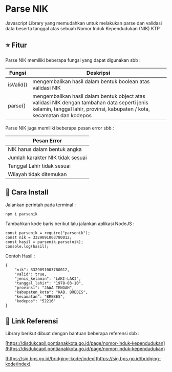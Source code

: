 
# Parse NIK

Javascript Library yang memudahkan untuk melakukan parse dan validasi data beserta tanggal atas sebuah Nomor Induk Kependudukan (NIK) KTP

## ⭐ Fitur

Parse NIK memiliki beberapa fungsi yang dapat digunakan sbb :
  
| Fungsi | Deskripsi  |
|--|--|
| isValid() | mengembalikan hasil dalam bentuk boolean atas validasi NIK |
| parse() | mengembalikan hasil dalam bentuk object atas validasi NIK dengan tambahan data seperti jenis kelamin, tanggal lahir, provinsi, kabupaten / kota, kecamatan dan kodepos |

Parse NIK juga memiliki beberapa pesan error sbb :

| Pesan Error |
|--|
| NIK harus dalam bentuk angka |
| Jumlah karakter NIK tidak sesuai |
| Tanggal Lahir tidak sesuai |
| Wilayah tidak ditemukan |

## 🔧 Cara Install

Jalankan perintah pada terminal :

```
npm i parsenik
```
  
Tambahkan kode baris berikut lalu jalankan aplikasi NodeJS :

```
const parsenik = require("parsenik");
const nik = 3329091003780012;
const hasil = parsenik.parse(nik);
console.log(hasil);
```
  
Contoh Hasil :

```
{
    "nik": 3329091003780012,
    "valid": true,
    "jenis_kelamin": "LAKI-LAKI",
    "tanggal_lahir": "1978-03-10",
    "provinsi": "JAWA TENGAH",
    "kabupaten_kota": "KAB. BREBES",
    "kecamatan": "BREBES",
    "kodepos": "52216"
}
```

## 🥔 Link Referensi
  
Library berikut dibuat dengan bantuan beberapa referensi sbb :

[https://disdukcapil.pontianakkota.go.id/page/nomor-induk-kependudukan](https://disdukcapil.pontianakkota.go.id/page/nomor-induk-kependudukan)

[https://sig.bps.go.id/bridging-kode/index](https://sig.bps.go.id/bridging-kode/index)
